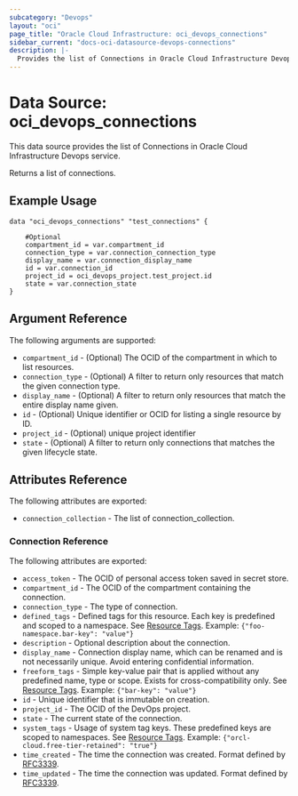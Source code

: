 ```yaml
---
subcategory: "Devops"
layout: "oci"
page_title: "Oracle Cloud Infrastructure: oci_devops_connections"
sidebar_current: "docs-oci-datasource-devops-connections"
description: |-
  Provides the list of Connections in Oracle Cloud Infrastructure Devops service
---
```


# Data Source: oci_devops_connections
This data source provides the list of Connections in Oracle Cloud Infrastructure Devops service.

Returns a list of connections.


## Example Usage

```hcl
data "oci_devops_connections" "test_connections" {

	#Optional
	compartment_id = var.compartment_id
	connection_type = var.connection_connection_type
	display_name = var.connection_display_name
	id = var.connection_id
	project_id = oci_devops_project.test_project.id
	state = var.connection_state
}
```

## Argument Reference

The following arguments are supported:

* `compartment_id` - (Optional) The OCID of the compartment in which to list resources.
* `connection_type` - (Optional) A filter to return only resources that match the given connection type.
* `display_name` - (Optional) A filter to return only resources that match the entire display name given.
* `id` - (Optional) Unique identifier or OCID for listing a single resource by ID.
* `project_id` - (Optional) unique project identifier
* `state` - (Optional) A filter to return only connections that matches the given lifecycle state.


## Attributes Reference

The following attributes are exported:

* `connection_collection` - The list of connection_collection.

### Connection Reference

The following attributes are exported:

* `access_token` - The OCID of personal access token saved in secret store.
* `compartment_id` - The OCID of the compartment containing the connection.
* `connection_type` - The type of connection.
* `defined_tags` - Defined tags for this resource. Each key is predefined and scoped to a namespace. See [Resource Tags](https://docs.cloud.oracle.com/iaas/Content/General/Concepts/resourcetags.htm). Example: `{"foo-namespace.bar-key": "value"}`
* `description` - Optional description about the connection.
* `display_name` - Connection display name, which can be renamed and is not necessarily unique. Avoid entering confidential information.
* `freeform_tags` - Simple key-value pair that is applied without any predefined name, type or scope. Exists for cross-compatibility only.  See [Resource Tags](https://docs.cloud.oracle.com/iaas/Content/General/Concepts/resourcetags.htm). Example: `{"bar-key": "value"}`
* `id` - Unique identifier that is immutable on creation.
* `project_id` - The OCID of the DevOps project.
* `state` - The current state of the connection.
* `system_tags` - Usage of system tag keys. These predefined keys are scoped to namespaces. See [Resource Tags](https://docs.cloud.oracle.com/iaas/Content/General/Concepts/resourcetags.htm). Example: `{"orcl-cloud.free-tier-retained": "true"}`
* `time_created` - The time the connection was created. Format defined by [RFC3339](https://datatracker.ietf.org/doc/html/rfc3339).
* `time_updated` - The time the connection was updated. Format defined by [RFC3339](https://datatracker.ietf.org/doc/html/rfc3339).

